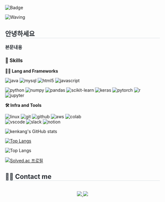     
![Badge](https://hitscounter.dev/api/hit?url=https%3A%2F%2Fgithub.com%2Fkenkang99%3Ftab%3Doverview%26from%3D2025-06-01%26to%3D2025-06-30&label=Visitors&icon=github&color=%23198754&message=&style=flat&tz=UTC)

![Waving](https://capsule-render.vercel.app/api?type=waving&height=200&text=Check%20My%20Profile!&fontAlign=40&fontAlignY=40&color=gradient)

<div style="text-align: left;"> 
    <h2 style="border-bottom: 1px solid #d8dee4; color: #282d33;"> 안녕하세요 </h2>  
    <div style="font-weight: 700; font-size: 15px; text-align: left; color: #282d33;"> 본문내용 </div> 
    </div>

### 🦾 Skills
**🧑‍💻 Lang and Frameworks**
<!-- Oracle의 요청으로 Java 로고가 Simple Icons에서 삭제되었기에 대신 OpenJDK의 로고를 사용 -->
![java](https://img.shields.io/badge/java-❓-grey?style=for-the-badge&logo=openjdk&logoColor=black)
![mysql](https://img.shields.io/badge/mysql-❓-grey?style=for-the-badge&logo=mysql&logoColor=white&labelColor=grey)
![html5](https://img.shields.io/badge/html5-❓-grey?&style=for-the-badge&logo=html5&logoColor=white&labelColor=grey)
![javascript](https://img.shields.io/badge/javascript-❓-grey?&style=for-the-badge&logo=javascript&logoColor=white&labelColor=grey)

![python](https://img.shields.io/badge/python-⭕-3776AB?style=for-the-badge&logo=python&logoColor=white&labelColor=3776AB)
![numpy](https://img.shields.io/badge/numpy-⭕-013243?style=for-the-badge&logo=numpy&logoColor=white&labelColor=013243)
![pandas](https://img.shields.io/badge/pandas-⭕-150458?style=for-the-badge&logo=pandas&logoColor=white&labelColor=150458)
![scikit-learn](https://img.shields.io/badge/scikit--learn-⭕-F7931E?style=for-the-badge&logo=scikitlearn&logoColor=white&labelColor=F7931E)
![keras](https://img.shields.io/badge/keras-⭕-D00000?style=for-the-badge&logo=keras&logoColor=white&labelColor=D00000)
![pytorch](https://img.shields.io/badge/pytorch-⭕-FCC624?style=for-the-badge&logo=pytorch&logoColor=black&labelColor=FCC624)
![r](https://img.shields.io/badge/r-⭕-276DC3?style=for-the-badge&logo=r&logoColor=white&labelColor=276DC3)
![jupyter](https://img.shields.io/badge/jupyter-⭕-323330?style=for-the-badge&logo=jupyter&logoColor=white&labelColor=323330)


**🛠️ Infra and Tools**

![linux](https://img.shields.io/badge/linux-FCC624.svg?&style=for-the-badge&logo=linux&logoColor=white)
![git](https://img.shields.io/badge/git-F05032.svg?&style=for-the-badge&logo=git&logoColor=white)
![github](https://img.shields.io/badge/github-181717.svg?&style=for-the-badge&logo=github&logoColor=white)
![aws](https://img.shields.io/badge/aws-232F3E.svg?&style=for-the-badge&logo=amazonaws&logoColor=white)
![colab](https://img.shields.io/badge/colab-F9AB00.svg?&style=for-the-badge&logo=googlecolab&logoColor=white)<br>
![vscode](https://img.shields.io/badge/vscode-007ACC.svg?&style=for-the-badge&logo=visualstudiocode&logoColor=white)
![slack](https://img.shields.io/badge/slack-4A154B.svg?&style=for-the-badge&logo=slack&logoColor=white)
![notion](https://img.shields.io/badge/notion-000000.svg?&style=for-the-badge&logo=notion&logoColor=white)

<!-- ![eclipse](https://img.shields.io/badge/eclipse-2C2255.svg?&style=for-the-badge&logo=eclipseide&logoColor=white)
![intellij](https://img.shields.io/badge/intellij-000000.svg?&style=for-the-badge&logo=intellijidea&logoColor=white)
![pycharm](https://img.shields.io/badge/pycharm-000000.svg?&style=for-the-badge&logo=pycharm&logoColor=white) -->

![kenkang's GitHub stats](https://github-readme-stats.vercel.app/api?username=kenkang99&show_icons=true&theme=cobalt)

[![Top Langs](https://github-readme-stats.vercel.app/api/top-langs/?username=kenkang99&layout=donut-vertical)](https://github.com/kenkang99/github-readme-stats)

![Top Langs](https://github-readme-stats.vercel.app/api/top-langs/?username=kenkang99&layout=compact)

[![Solved.ac
프로필](http://mazassumnida.wtf/api/v2/generate_badge?boj=ihkangg)](https://solved.ac/profile/ihkangg)


<div style="text-align: left;">
    <h2 style="border-bottom: 1px solid #d8dee4; color: #282d33;"> 🧑‍💻 Contact me </h2> <br> 
    <div align= "center"> <a href=> <img src="https://img.shields.io/badge/Instagram-E4405F?style=for-the-badge&logo=Instagram&logoColor=white&link="> </a>
         <a href=> <img src="https://img.shields.io/badge/Notion-000000?style=for-the-badge&logo=Notion&logoColor=white&link="> </a>
          </div>  <br> 
    <div align= "center">  </div> 
</div>




<!--
**kenkang99/kenkang99** is a ✨ _special_ ✨ repository because its `README.md` (this file) appears on your GitHub profile.


Here are some ideas to get you started:

- 🔭 I’m currently working on ...
- 🌱 I’m currently learning ...
- 👯 I’m looking to collaborate on ...
- 🤔 I’m looking for help with ...
- 💬 Ask me about ...
- 📫 How to reach me: ...
- 😄 Pronouns: ...
- ⚡ Fun fact: ...
-->
